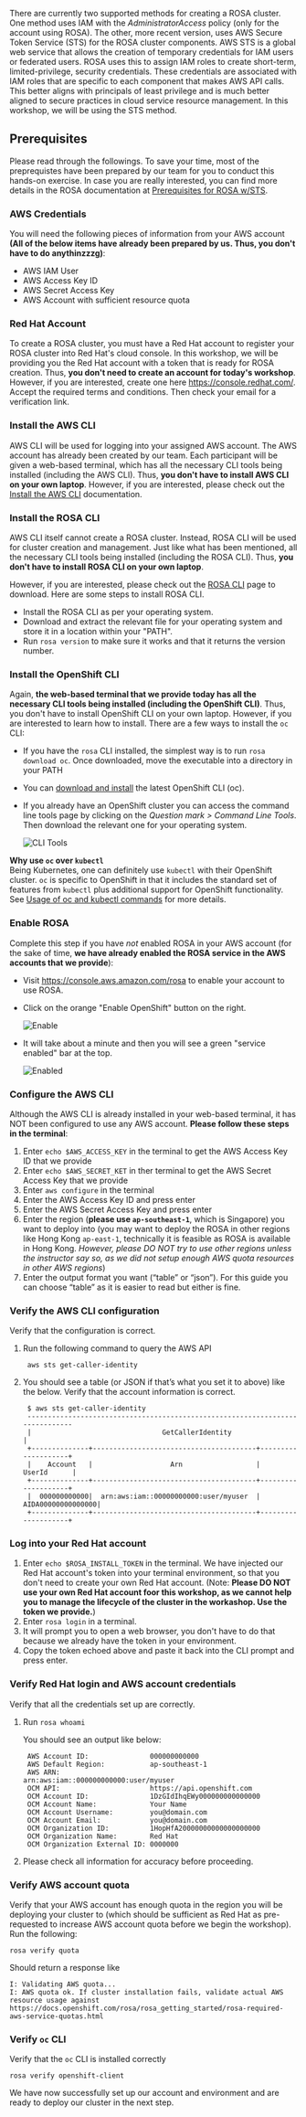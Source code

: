 There are currently two supported methods for creating a ROSA cluster. One method uses IAM with the *AdministratorAccess* policy (only for the account using ROSA).  The other, more recent version, uses AWS Secure Token Service (STS) for the ROSA cluster components. AWS STS is a global web service that allows the creation of temporary credentials for IAM users or federated users. ROSA uses this to assign IAM roles to create short-term, limited-privilege, security credentials. These credentials are associated with IAM roles that are specific to each component that makes AWS API calls. This better aligns with principals of least privilege and is much better aligned to secure practices in cloud service resource management. In this workshop, we will be using the STS method.

## Prerequisites

Please read through the followings. To save your time, most of the preprequistes have been prepared by our team for you to conduct this hands-on exercise. In case you are really interested, you can find more details in the ROSA documentation at [Prerequisites for ROSA w/STS](https://docs.openshift.com/rosa/rosa_getting_started_sts/rosa-sts-aws-prereqs.html).

### AWS Credentials
You will need the following pieces of information from your AWS account **(All of the below items have already been prepared by us. Thus, you don't have to do anythinzzzg)**:

- AWS IAM User
- AWS Access Key ID
- AWS Secret Access Key
- AWS Account with sufficient resource quota

### Red Hat Account
To create a ROSA cluster, you must have a Red Hat account to register your ROSA cluster into Red Hat's cloud console. In this workshop, we will be providing you the Red Hat account with a token that is ready for ROSA creation. Thus, **you don't need to create an account for today's workshop**. However, if you are interested, create one here <https://console.redhat.com/>. Accept the required terms and conditions. Then check your email for a verification link.

### Install the AWS CLI
AWS CLI will be used for logging into your assigned AWS account. The AWS account has already been created by our team. Each participant will be given a web-based terminal, which has all the necessary CLI tools being installed (including the AWS CLI). Thus, **you don't have to install AWS CLI on your own laptop**. However, if you are interested, please check out the [Install the AWS CLI](https://aws.amazon.com/cli/) documentation.

### Install the ROSA CLI
AWS CLI itself cannot create a ROSA cluster. Instead, ROSA CLI will be used for cluster creation and management. Just like what has been mentioned, all the necessary CLI tools being installed (including the ROSA CLI). Thus, **you don't have to install ROSA CLI on your own laptop**. 

However, if you are interested, please check out the [ROSA CLI](https://www.openshift.com/products/amazon-openshift/download) page to download. Here are some steps to install ROSA CLI.
- Install the ROSA CLI as per your operating system. 
- Download and extract the relevant file for your operating system and store it in a location within your "PATH". 
- Run `rosa version` to make sure it works and that it returns the version number.

### Install the OpenShift CLI
Again, **the web-based terminal that we provide today has all the necessary CLI tools being installed (including the OpenShift CLI)**. Thus, you don't have to install OpenShift CLI on your own laptop. However, if you are interested to learn how to install. There are a few ways to install the `oc` CLI:

- If you have the `rosa` CLI installed, the simplest way is to run `rosa download oc`. Once downloaded, move the executable into a directory in your PATH
- You can [download and install](https://docs.openshift.com/container-platform/4.8/cli_reference/openshift_cli/getting-started-cli.html#installing-openshift-cli) the latest OpenShift CLI (oc).  
- If you already have an OpenShift cluster you can access the command line tools page by clicking on the *Question mark > Command Line Tools*.  Then download the relevant one for your operating system.

  ![CLI Tools](images/0-cli_tools_page.png)

**Why use `oc` over `kubectl`**<br>
Being Kubernetes, one can definitely use `kubectl` with their OpenShift cluster.  `oc` is specific to OpenShift in that it includes the standard set of features from `kubectl` plus additional support for OpenShift functionality.  See [Usage of oc and kubectl commands](https://docs.openshift.com/container-platform/4.8/cli_reference/openshift_cli/usage-oc-kubectl.html) for more details.

### Enable ROSA
Complete this step if you have *not* enabled ROSA in your AWS account (for the sake of time, **we have already enabled the ROSA service in the AWS accounts that we provide**):

- Visit <https://console.aws.amazon.com/rosa> to enable your account to use ROSA.
- Click on the orange "Enable OpenShift" button on the right.

    ![Enable](images/1-enable.png)

- It will take about a minute and then you will see a green "service enabled" bar at the top.

    ![Enabled](images/1-enabled.png)

### Configure the AWS CLI
Although the AWS CLI is already installed in your web-based terminal, it has NOT been configured to use any AWS account. **Please follow these steps in the terminal**:

1. Enter `echo $AWS_ACCESS_KEY` in the terminal to get the AWS Access Key ID that we provide
2. Enter `echo $AWS_SECRET_KET` in ther terminal to get the AWS Secret Access Key that we provide
3. Enter `aws configure` in the terminal
4. Enter the AWS Access Key ID and press enter
5. Enter the AWS Secret Access Key and press enter
6. Enter the region (**please use `ap-southeast-1`**, which is Singapore) you want to deploy into (you may want to deploy the ROSA in other regions like Hong Kong `ap-east-1`, technically it is feasible as ROSA is available in Hong Kong. *However, please DO NOT try to use other regions unless the instructor say so, as we did not setup enough AWS quota resources in other AWS regions*)
7. Enter the output format you want (“table” or “json”).  For this guide you can choose “table” as it is easier to read but either is fine.

### Verify the AWS CLI configuration
Verify that the configuration is correct.

1. Run the following command to query the AWS API      

        aws sts get-caller-identity

2. You should see a table (or JSON if that’s what you set it to above) like the below.  Verify that the account information is correct.

        $ aws sts get-caller-identity
        ------------------------------------------------------------------------------
        |                                GetCallerIdentity                           |
        +--------------+----------------------------------------+--------------------+
        |    Account   |                   Arn                  |        UserId      |
        +--------------+----------------------------------------+--------------------+
        |  000000000000|  arn:aws:iam::00000000000:user/myuser  |  AIDA00000000000000|
        +--------------+----------------------------------------+--------------------+


### Log into your Red Hat account
1. Enter `echo $ROSA_INSTALL_TOKEN` in the terminal. We have injected our Red Hat account's token into your terminal environment, so that you don't need to create your own Red Hat account. (Note: **Please DO NOT use your own Red Hat account foor this workshop, as we cannot help you to manage the lifecycle of the cluster in the workashop. Use the token we provide.**)
2. Enter `rosa login` in a terminal.
3. It will prompt you to open a web browser, you don't have to do that because we already have the token in your environment.
4. Copy the token echoed above and paste it back into the CLI prompt and press enter.  

### Verify Red Hat login and AWS account credentials
Verify that all the credentials set up are correctly. 

1. Run `rosa whoami`

    You should see an output like below:

        AWS Account ID:               000000000000
        AWS Default Region:           ap-southeast-1
        AWS ARN:                      arn:aws:iam::000000000000:user/myuser
        OCM API:                      https://api.openshift.com
        OCM Account ID:               1DzGIdIhqEWy000000000000000
        OCM Account Name:             Your Name
        OCM Account Username:         you@domain.com
        OCM Account Email:            you@domain.com
        OCM Organization ID:          1HopHfA20000000000000000000
        OCM Organization Name:        Red Hat
        OCM Organization External ID: 0000000

2. Please check all information for accuracy before proceeding.

### Verify AWS account quota
Verify that your AWS account has enough quota in the region you will be deploying your cluster to (which should be sufficient as Red Hat as pre-requested to increase AWS account quota before we begin the workshop). Run the following: 

    rosa verify quota

Should return a response like

    I: Validating AWS quota...
    I: AWS quota ok. If cluster installation fails, validate actual AWS resource usage against https://docs.openshift.com/rosa/rosa_getting_started/rosa-required-aws-service-quotas.html

### Verify `oc` CLI
Verify that the `oc` CLI is installed correctly

    rosa verify openshift-client

We have now successfully set up our account and environment and are ready to deploy our cluster in the next step.
